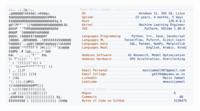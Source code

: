 <picture>
  <source srcset="https://raw.githubusercontent.com/mmazinjameel/mmazinjameel/main/dark_mode.svg?v=1741644546" media="(prefers-color-scheme: dark)">
  <img src="https://raw.githubusercontent.com/mmazinjameel/mmazinjameel/main/light_mode.svg?v=1741644546">
</picture>
